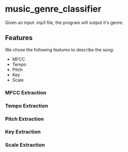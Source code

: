 # music_genre_classifier

Given an input .mp3 file, the program will output it's genre.

## Features

We chose the following features to describe the song:
* MFCC
* Tempo
* Pitch
* Key
* Scale

### MFCC Extraction

### Tempo Extraction

### Pitch Extraction

### Key Extraction

### Scale Extraction

